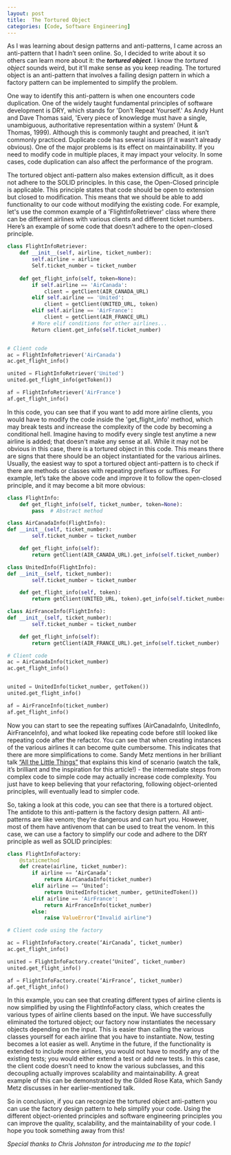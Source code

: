 ```yaml
---
layout: post
title:  The Tortured Object
categories: [Code, Software Engineering]
---
```


As I was learning about design patterns and anti-patterns, I came across an anti-pattern that I hadn’t seen online. So, I decided to write about it so others can learn more about it: the ***tortured object***. I know the <em>tortured object</em> sounds weird, but it'll make sense as you keep reading. The tortured object is an anti-pattern that involves a failing design pattern in which a factory pattern can be implemented to simplify the problem. 

One way to identify this anti-pattern is when one encounters code duplication. One of the widely taught fundamental principles of software development is DRY, which stands for 'Don’t Repeat Yourself.' As Andy Hunt and Dave Thomas said, 'Every piece of knowledge must have a single, unambiguous, authoritative representation within a system' (Hunt & Thomas, 1999). Although this is commonly taught and preached, it isn’t commonly practiced. Duplicate code has several issues (if it wasn’t already obvious). One of the major problems is its effect on maintainability. If you need to modify code in multiple places, it may impact your velocity. In some cases, code duplication can also affect the performance of the program.

The tortured object anti-pattern also makes extension difficult, as it does not adhere to the SOLID principles. In this case, the Open-Closed principle is applicable. This principle states that code should be open to extension but closed to modification. This means that we should be able to add functionality to our code without modifying the existing code. For example, let's use the common example of a 'FlightInfoRetriever' class where there can be different airlines with various clients and different ticket numbers. Here’s an example of some code that doesn’t adhere to the open-closed principle.


```python
class FlightInfoRetriever:
    def __init__(self, airline, ticket_number):
        self.airline = airline
        Self.ticket_number = ticket_number
    
    def get_flight_info(self, token=None):
        if self.airline == 'AirCanada':
            client = getClient(AIR_CANADA_URL) 
        elif self.airline == 'United':
            client = getClient(UNITED_URL, token)
        elif self.airline == 'AirFrance':
            client = getClient(AIR_FRANCE_URL)
        # More elif conditions for other airlines...
        Return client.get_info(self.ticket_number)


# Client code
ac = FlightInfoRetriever('AirCanada')
ac.get_flight_info()

united = FlightInfoRetriever('United')
united.get_flight_info(getToken())

af = FlightInfoRetriever('AirFrance')
af.get_flight_info()
```

In this code, you can see that if you want to add more airline clients, you would have to modify the code inside the 'get_flight_info' method, which may break tests and increase the complexity of the code by becoming a conditional hell. Imagine having to modify every single test anytime a new airline is added; that doesn't make any sense at all. While it may not be obvious in this case, there is a tortured object in this code. This means there are signs that there should be an object instantiated for the various airlines. Usually, the easiest way to spot a tortured object anti-pattern is to check if there are methods or classes with repeating prefixes or suffixes. For example, let’s take the above code and improve it to follow the open-closed principle, and it may become a bit more obvious:


```python
class FlightInfo:
    def get_flight_info(self, ticket_number, token=None):
        pass  # Abstract method

class AirCanadaInfo(FlightInfo):
def __init__(self, ticket_number):
        self.ticket_number = ticket_number

    def get_flight_info(self):
        return getClient(AIR_CANADA_URL).get_info(self.ticket_number)

class UnitedInfo(FlightInfo):
def __init__(self, ticket_number):
        self.ticket_number = ticket_number

    def get_flight_info(self, token):
        return getClient(UNITED_URL, token).get_info(self.ticket_number)

class AirFranceInfo(FlightInfo):
def __init__(self, ticket_number):
        self.ticket_number = ticket_number

    def get_flight_info(self):
        return getClient(AIR_FRANCE_URL).get_info(self.ticket_number)

# Client code
ac = AirCanadaInfo(ticket_number)
ac.get_flight_info()


united = UnitedInfo(ticket_number, getToken())
united.get_flight_info()

af = AirFranceInfo(ticket_number)
af.get_flight_info()
```

Now you can start to see the repeating suffixes (AirCanadaInfo, UnitedInfo, AirFranceInfo), and what looked like repeating code before still looked like repeating code after the refactor. You can see that when creating instances of the various airlines it can become quite cumbersome. This indicates that there are more simplifications to come. Sandy Metz mentions in her brilliant talk [“All the Little Things”](https://youtu.be/8bZh5LMaSmE) that explains this kind of scenario (watch the talk, it’s brilliant and the inspiration for this article!) - the intermediate steps from complex code to simple code may actually increase code complexity. You just have to keep believing that your refactoring, following object-oriented principles, will eventually lead to simpler code. 

So, taking a look at this code, you can see that there is a tortured object. The antidote to this anti-pattern is the factory design pattern. All anti-patterns are like venom; they’re dangerous and can hurt you. However, most of them have antivenom that can be used to treat the venom. In this case, we can use a factory to simplify our code and adhere to the DRY principle as well as SOLID principles:

```python
class FlightInfoFactory:
    @staticmethod
    def create(airline, ticket_number):
        if airline == ‘AirCanada’:
            return AirCanadaInfo(ticket_number)
        elif airline == ‘United’:
            return UnitedInfo(ticket_number, getUnitedToken())
        elif airline == 'AirFrance':
            return AirFranceInfo(ticket_number)
        else:
            raise ValueError("Invalid airline")

# Client code using the factory

ac = FlightInfoFactory.create(‘AirCanada’, ticket_number)
ac.get_flight_info()

united = FlightInfoFactory.create(‘United’, ticket_number)
united.get_flight_info()

af = FlightInfoFactory.create(‘AirFrance’, ticket_number)
af.get_flight_info()

```

In this example, you can see that creating different types of airline clients is now simplified by using the FlightInfoFactory class, which creates the various types of airline clients based on the input. We have successfully eliminated the tortured object; our factory now instantiates the necessary objects depending on the input. This is easier than calling the various classes yourself for each airline that you have to instantiate. Now, testing becomes a lot easier as well. Anytime in the future, if the functionality is extended to include more airlines, you would not have to modify any of the existing tests; you would either extend a test or add new tests. In this case, the client code doesn’t need to know the various subclasses, and this decoupling actually improves scalability and maintainability. A great example of this can be demonstrated by the Gilded Rose Kata, which Sandy Metz discusses in her earlier-mentioned talk.

So in conclusion, if you can recognize the tortured object anti-pattern you can use the factory design pattern to help simplify your code. Using the different object-oriented principles and software engineering principles you can improve the quality, scalability, and the maintainability of your code. I hope you took something away from this!

<em>Special thanks to Chris Johnston for introducing me to the topic!</em>
